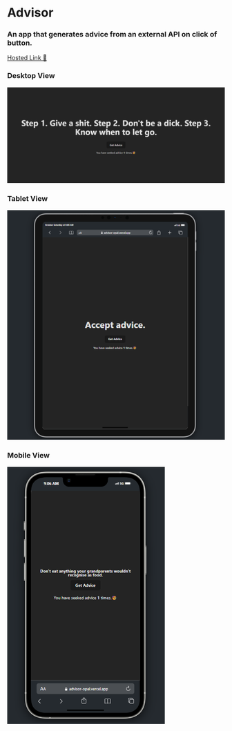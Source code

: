 # Advisor

### An app that generates advice from an external API on click of button.

[Hosted Link 🚀](https://advisor-opal.vercel.app/)

### Desktop View

![Screenshot of Advisor](./public/desktop.png)

### Tablet View

![Screenshot of Advisor](./public/tablet.png)

### Mobile View

![Screenshot of Advisor](./public/mobile.png)
